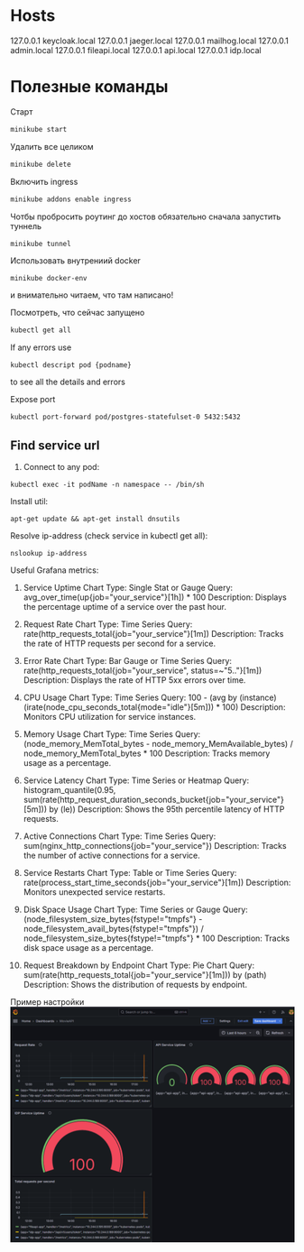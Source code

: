 # Hosts
127.0.0.1 	keycloak.local
127.0.0.1 	jaeger.local
127.0.0.1   mailhog.local
127.0.0.1   admin.local
127.0.0.1   fileapi.local
127.0.0.1   api.local
127.0.0.1   idp.local

# Полезные команды

Старт
```bash
minikube start
```

Удалить все целиком
```bash
minikube delete
```

Включить ingress
```bash
minikube addons enable ingress 
```

Чотбы пробросить роутинг до хостов обязательно сначала запустить туннель
```bash
minikube tunnel
```

Использовать внутрениий docker
```
minikube docker-env
```
и внимательно читаем, что там написано!


Посмотреть, что сейчас запущено
```bash
kubectl get all
```

If any errors use
```
kubectl descript pod {podname}
```
to see all the details and errors

Expose port
```bash
kubectl port-forward pod/postgres-statefulset-0 5432:5432
```

## Find service url
1. Connect to any pod:
```
kubectl exec -it podName -n namespace -- /bin/sh
```
Install util:
```
apt-get update && apt-get install dnsutils
```
Resolve ip-address (check service in kubectl get all):
```
nslookup ip-address
```

Useful Grafana metrics:
1. Service Uptime
    Chart Type: Single Stat or Gauge
    Query: avg_over_time(up{job="your_service"}[1h]) * 100
    Description: Displays the percentage uptime of a service over the past hour.

2. Request Rate
    Chart Type: Time Series
    Query: rate(http_requests_total{job="your_service"}[1m])
    Description: Tracks the rate of HTTP requests per second for a service.

3. Error Rate
    Chart Type: Bar Gauge or Time Series
    Query: rate(http_requests_total{job="your_service", status=~"5.."}[1m])
    Description: Displays the rate of HTTP 5xx errors over time.

4. CPU Usage
    Chart Type: Time Series
    Query: 100 - (avg by (instance) (irate(node_cpu_seconds_total{mode="idle"}[5m])) * 100)
    Description: Monitors CPU utilization for service instances.

5. Memory Usage
    Chart Type: Time Series
    Query: (node_memory_MemTotal_bytes - node_memory_MemAvailable_bytes) / node_memory_MemTotal_bytes * 100
    Description: Tracks memory usage as a percentage.

6. Service Latency
    Chart Type: Time Series or Heatmap
    Query: histogram_quantile(0.95, sum(rate(http_request_duration_seconds_bucket{job="your_service"}[5m])) by (le))
    Description: Shows the 95th percentile latency of HTTP requests.

7. Active Connections
    Chart Type: Time Series
    Query: sum(nginx_http_connections{job="your_service"})
    Description: Tracks the number of active connections for a service.

8. Service Restarts
    Chart Type: Table or Time Series
    Query: rate(process_start_time_seconds{job="your_service"}[1m])
    Description: Monitors unexpected service restarts.

9. Disk Space Usage
    Chart Type: Time Series or Gauge
    Query: (node_filesystem_size_bytes{fstype!="tmpfs"} - node_filesystem_avail_bytes{fstype!="tmpfs"}) / node_filesystem_size_bytes{fstype!="tmpfs"} * 100
    Description: Tracks disk space usage as a percentage.

10. Request Breakdown by Endpoint
    Chart Type: Pie Chart
    Query: sum(rate(http_requests_total{job="your_service"}[1m])) by (path)
    Description: Shows the distribution of requests by endpoint.

Пример настройки ![Grafana](readme/grafana.png)